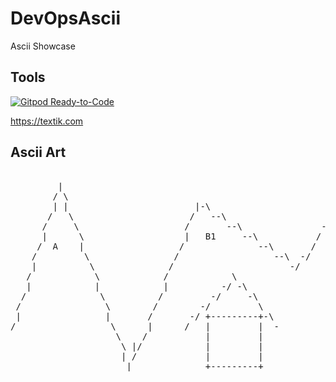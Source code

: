 # DevOpsAscii
Ascii Showcase

## Tools
[![Gitpod Ready-to-Code](https://img.shields.io/badge/Gitpod-Ready--to--Code-blue?logo=gitpod)](https://gitpod.io/from-referrer/) 

https://textik.com

## Ascii Art
<pre>
                                                                  |                                  
         |                                                       / \                                 
        / \                                                    -/  |                                 
        | |                        |-\                        /     \                     |          
       /   \                      /   --\                    /       \                   | \         
      /     \                    /       --\               -/   C1   |                   /  \        
      |      \                   |   B1     --\           /           \                 /    \       
     /  A    |                  /              --\       /            |                |     |       
    /         \                /                  --\  -/              \               /  D1  \      
    |          \              /                      -/                 \             /        \     
   /            \            /            \                             |            |          \    
   |            |            |          -/ -\                            \           /           \   
  /              \          /         -/     -\                           \         /             \  
 /                \        /        -/         \                          |        /              |  
 |                |       /       -/ +---------+-\                         \      |                \ 
/                  \      |      /   |         |  -                        |      /                 \
                    \    /           |         |                            \    /                   
                     \ |/            |         |                             \  |                    
                     | /             |         |                             |  /                    
                      |              +---------+                              \|                     
</pre>
